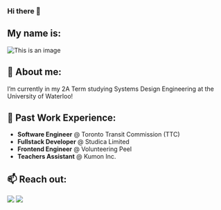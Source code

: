 ### Hi there 👋 

## My name is:


![This is an image](https://raw.githubusercontent.com/Mohitbhavsar707/Mohitbhavsar707/main/mohitBanner.png)

<!--
**Mohitbhavsar707/Mohitbhavsar707** is a ✨ _special_ ✨ repository because its `README.md` (this file) appears on your GitHub profile.

Here are some ideas to get you started:
- 👯 I’m looking to collaborate on ...
- 🤔 I’m looking for help with ...
- 💬 Ask me about ...
- 📫 How to reach me: ...
- 😄 Pronouns: ...
- ⚡ Fun fact: ...
#### I’m currently studying Systems Design Engineering at the University of Waterloo!

-->

## 🔭 About me:
I’m currently in my 2A Term studying Systems Design Engineering at the University of Waterloo!

## 🌱 Past Work Experience:
- **Software Engineer** @ Toronto Transit Commission (TTC)
- **Fullstack Developer** @ Studica Limited
- **Frontend Engineer** @ Volunteering Peel
- **Teachers Assistant** @ Kumon Inc.


## 📫 Reach out:

[![](https://img.shields.io/badge/Gmail-D14836?style=for-the-badge&logo=gmail&logoColor=white)](mailto:mohitbhavsar707@gmail.com) [![](https://img.shields.io/badge/LinkedIn-0077B5?style=for-the-badge&logo=linkedin&logoColor=white)](https://www.linkedin.com/in/mohit-bhavsar/)


